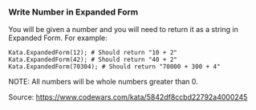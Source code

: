 ### Write Number in Expanded Form

You will be given a number and you will need to return it as a string in Expanded Form. For example:

    Kata.ExpandedForm(12); # Should return "10 + 2"
    Kata.ExpandedForm(42); # Should return "40 + 2"
    Kata.ExpandedForm(70304); # Should return "70000 + 300 + 4"

NOTE: All numbers will be whole numbers greater than 0.

Source: https://www.codewars.com/kata/5842df8ccbd22792a4000245

